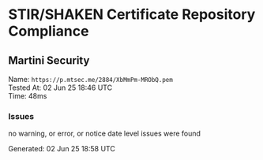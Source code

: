 # STIR/SHAKEN Certificate Repository Compliance

## Martini Security

Name: `https://p.mtsec.me/2884/XbMmPm-MRObQ.pem`\
Tested At: 02 Jun 25 18:46 UTC\
Time: 48ms

### Issues

no warning, or error, or notice date level issues were found

Generated: 02 Jun 25 18:58 UTC